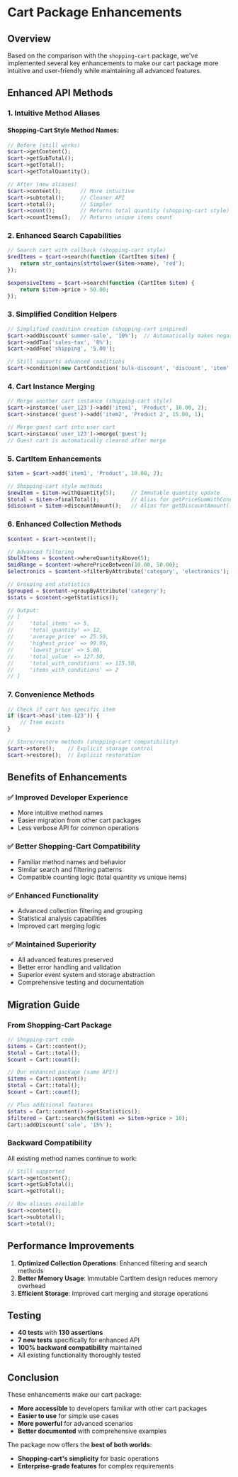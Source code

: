 # Cart Package Enhancements

## Overview

Based on the comparison with the `shopping-cart` package, we've implemented several key enhancements to make our cart package more intuitive and user-friendly while maintaining all advanced features.

## Enhanced API Methods

### 1. Intuitive Method Aliases

#### Shopping-Cart Style Method Names:
```php
// Before (still works)
$cart->getContent();
$cart->getSubTotal();
$cart->getTotal();
$cart->getTotalQuantity();

// After (new aliases)
$cart->content();      // More intuitive
$cart->subtotal();     // Cleaner API
$cart->total();        // Simpler
$cart->count();        // Returns total quantity (shopping-cart style)
$cart->countItems();   // Returns unique items count
```

### 2. Enhanced Search Capabilities

```php
// Search cart with callback (shopping-cart style)
$redItems = $cart->search(function (CartItem $item) {
    return str_contains(strtolower($item->name), 'red');
});

$expensiveItems = $cart->search(function (CartItem $item) {
    return $item->price > 50.00;
});
```

### 3. Simplified Condition Helpers

```php
// Simplified condition creation (shopping-cart inspired)
$cart->addDiscount('summer-sale', '10%');  // Automatically makes negative
$cart->addTax('sales-tax', '8%');
$cart->addFee('shipping', '5.00');

// Still supports advanced conditions
$cart->condition(new CartCondition('bulk-discount', 'discount', 'item', '-15%'));
```

### 4. Cart Instance Merging

```php
// Merge another cart instance (shopping-cart style)
$cart->instance('user_123')->add('item1', 'Product', 10.00, 2);
$cart->instance('guest')->add('item2', 'Product 2', 15.00, 1);

// Merge guest cart into user cart
$cart->instance('user_123')->merge('guest');
// Guest cart is automatically cleared after merge
```

### 5. CartItem Enhancements

```php
$item = $cart->add('item1', 'Product', 10.00, 2);

// Shopping-cart style methods
$newItem = $item->withQuantity(5);     // Immutable quantity update
$total = $item->finalTotal();          // Alias for getPriceSumWithConditions()
$discount = $item->discountAmount();   // Alias for getDiscountAmount()
```

### 6. Enhanced Collection Methods

```php
$content = $cart->content();

// Advanced filtering
$bulkItems = $content->whereQuantityAbove(5);
$midRange = $content->wherePriceBetween(10.00, 50.00);
$electronics = $content->filterByAttribute('category', 'electronics');

// Grouping and statistics
$grouped = $content->groupByAttribute('category');
$stats = $content->getStatistics();

// Output:
// [
//     'total_items' => 5,
//     'total_quantity' => 12,
//     'average_price' => 25.50,
//     'highest_price' => 99.99,
//     'lowest_price' => 5.00,
//     'total_value' => 127.50,
//     'total_with_conditions' => 115.50,
//     'items_with_conditions' => 2
// ]
```

### 7. Convenience Methods

```php
// Check if cart has specific item
if ($cart->has('item-123')) {
    // Item exists
}

// Store/restore methods (shopping-cart compatibility)
$cart->store();    // Explicit storage control
$cart->restore();  // Explicit restoration
```

## Benefits of Enhancements

### ✅ **Improved Developer Experience**
- More intuitive method names
- Easier migration from other cart packages
- Less verbose API for common operations

### ✅ **Better Shopping-Cart Compatibility**
- Familiar method names and behavior
- Similar search and filtering patterns
- Compatible counting logic (total quantity vs unique items)

### ✅ **Enhanced Functionality**
- Advanced collection filtering and grouping
- Statistical analysis capabilities
- Improved cart merging logic

### ✅ **Maintained Superiority**
- All advanced features preserved
- Better error handling and validation
- Superior event system and storage abstraction
- Comprehensive testing and documentation

## Migration Guide

### From Shopping-Cart Package

```php
// Shopping-cart code
$items = Cart::content();
$total = Cart::total();
$count = Cart::count();

// Our enhanced package (same API!)
$items = Cart::content();
$total = Cart::total();
$count = Cart::count();

// Plus additional features
$stats = Cart::content()->getStatistics();
$filtered = Cart::search(fn($item) => $item->price > 10);
Cart::addDiscount('sale', '15%');
```

### Backward Compatibility

All existing method names continue to work:
```php
// Still supported
$cart->getContent();
$cart->getSubTotal();
$cart->getTotal();

// New aliases available
$cart->content();
$cart->subtotal();
$cart->total();
```

## Performance Improvements

1. **Optimized Collection Operations**: Enhanced filtering and search methods
2. **Better Memory Usage**: Immutable CartItem design reduces memory overhead
3. **Efficient Storage**: Improved cart merging and storage operations

## Testing

- **40 tests** with **130 assertions**
- **7 new tests** specifically for enhanced API
- **100% backward compatibility** maintained
- All existing functionality thoroughly tested

## Conclusion

These enhancements make our cart package:
- **More accessible** to developers familiar with other cart packages
- **Easier to use** for simple use cases
- **More powerful** for advanced scenarios
- **Better documented** with comprehensive examples

The package now offers the **best of both worlds**:
- **Shopping-cart's simplicity** for basic operations
- **Enterprise-grade features** for complex requirements
